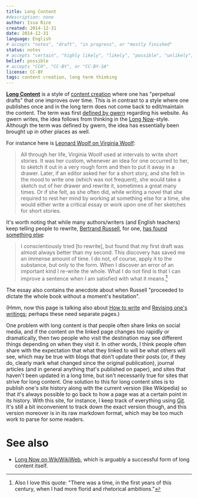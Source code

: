 ```yaml
---
title: Long Content
#description: none
author: Issa Rice
created: 2014-12-31
date: 2014-12-31
language: English
# accepts "notes", "draft", "in progress", or "mostly finished"
status: notes
# accepts "certain", "highly likely", "likely", "possible", "unlikely", "highly unlikely", "remote", "impossible", "log", "emotional", or "fiction"
belief: possible
# accepts "CC0", "CC-BY", or "CC-BY-SA"
license: CC-BY
tags: content creation, long term thinking
---
```


**[Long Content](http://www.gwern.net/About#long-content)** is a style of [content creation]() where one has "perpetual drafts" that one improves over time.
This is in contrast to a style where one publishes once and in the long term does not come back to edit/maintain the content.
The term was first [defined by gwern](http://www.gwern.net/About#long-content) regarding his website.
As gwern writes, the idea follows from thinking in the [Long Now](!w)-style.
Although the term was defined by gwern, the idea has essentially been brought up in other places as well.

For instance here is [Leonard Woolf on Virginia Woolf](https://ebooks.adelaide.edu.au/w/woolf/virginia/w91h/preface.html):

> All through her life, Virginia Woolf used at intervals to write short stories. It was her custom, whenever an idea for one occurred to her, to sketch it out in a very rough form and then to put it away in a drawer. Later, if an editor asked her for a short story, and she felt in the mood to write one (which was not frequent), she would take a sketch out of her drawer and rewrite it, sometimes a great many times. Or if she felt, as she often did, while writing a novel that she required to rest her mind by working at something else for a time, she would either write a critical essay or work upon one of her sketches for short stories.

It's worth noting that while many authors/writers (and English teachers) keep telling people to rewrite, [Bertrand Russell](!w), for one, [has found something else](http://www.personal.kent.edu/~rmuhamma/Philosophy/RBwritings/howWrite.htm):

> I conscientiously tried [to rewrite], but found that my first draft was almost always better than my second. This discovery has saved me an immense amount of time. I do not, of course, apply it to the substance, but only to the form. When I discover an error of an important kind I re-write the whole. What I do not find is that I can improve a sentence when I am satisfied with what it means.[^florid]

The essay also contains the anecdote about when Russell "proceeded to dictate the whole book without a moment's hesitation".

(Hmm, now this page is talking also about [How to write]() and [Revising one's writings](); perhaps these need separate pages.)

[^florid]: Also I love this quote:
"There was a time, in the first years of this century, when I had more florid and rhetorical ambitions."


One problem with long content is that people often share links on social media, and if the content on the linked page changes too rapidly or dramatically, then two people who visit the destination may see different things depending on when they visit it.
In other words, I think people often share with the expectation that what they linked to will be what others will see, which may be true with blogs that don't update their posts (or, if they do, clearly mark what changed since the original publication), journal articles (and in general anything that's published on paper), and sites that haven't been updated in a long time, but isn't necessarily true for sites that strive for long content.
One solution to this for long content sites is to publish one's site history along with the current version (like Wikipedia) so that it's always possible to go back to how a page was at a certain point in its history.
With this site, for instance, I keep track of everything using [Git]().
It's still a bit inconvenient to track down the exact version though, and this version moreover is in its raw markdown format, which may be too much work to parse for some readers.

# See also

- [Long Now on WikiWikiWeb](http://c2.com/cgi/wiki?LongNow), which is arguably a successful form of long content itself.
